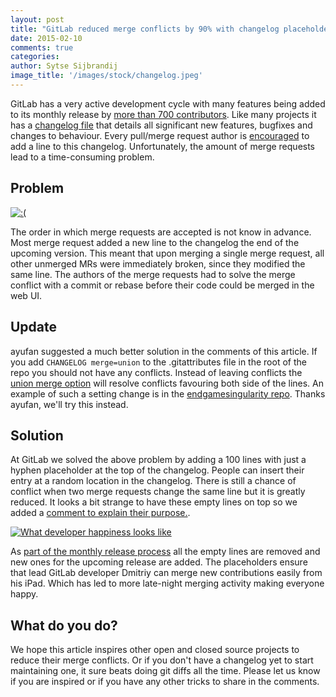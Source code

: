 ```yaml
---
layout: post
title: "GitLab reduced merge conflicts by 90% with changelog placeholders"
date: 2015-02-10
comments: true
categories:
author: Sytse Sijbrandij
image_title: '/images/stock/changelog.jpeg'
---
```


GitLab has a very active development cycle with many features being added to its monthly release by
[more than 700 contributors](http://contributors.gitlab.com/).
Like many projects it has a
[changelog file](https://gitlab.com/gitlab-org/gitlab-ce/blob/master/CHANGELOG)
that details all significant new features, bugfixes and changes to behaviour.
Every pull/merge request author is [encouraged](https://gitlab.com/gitlab-org/gitlab-ce/blob/master/CONTRIBUTING.md#merge-request-guidelines)
to add a line to this changelog. Unfortunately, the amount of merge requests lead to a time-consuming problem.

<!-- more -->

## Problem

[![:(](/images/conflict.png)](/images/conflict.png)

The order in which merge requests are accepted is not know in advance.
Most merge request added a new line to the changelog the end of the upcoming version.
This meant that upon merging a single merge request, all other unmerged MRs were immediately broken, since they modified the same line.
The authors of the merge requests had to solve the merge conflict with a commit or rebase before their code could be merged in the web UI.

## Update

ayufan suggested a much better solution in the comments of this article.
If you add `CHANGELOG merge=union` to the .gitattributes file in the root of the repo you should not have any conflicts.
Instead of leaving conflicts the [union merge option](http://git-scm.com/docs/git-merge-file) will resolve conflicts favouring both side of the lines.
An example of such a setting change is in the [endgamesingularity repo](https://code.google.com/p/endgame-singularity/source/browse/.gitattributes).
Thanks ayufan, we'll try this instead.

## Solution

At GitLab we solved the above problem by adding a 100 lines with just a hyphen placeholder at the top of the changelog.
People can insert their entry at a random location in the changelog.
There is still a chance of conflict when two merge requests change the same line but it is greatly reduced.
It looks a bit strange to have these empty lines on top so we added a [comment to explain their purpose.](https://gitlab.com/gitlab-org/gitlab-ce/blob/master/CHANGELOG#L1).

[![What developer happiness looks like](/images/accept.png)](/images/accept.png)

As [part of the monthly release process](https://gitlab.com/gitlab-org/gitlab-ce/blob/master/doc/release/monthly.md#prepare-changelog-for-next-release) all the empty lines are removed and new ones for the upcoming release are added.
The placeholders ensure that lead GitLab developer Dmitriy can merge new contributions easily from his iPad.
Which has led to more late-night merging activity making everyone happy.

## What do you do?

We hope this article inspires other open and closed source projects to reduce their merge conflicts.
Or if you don't have a changelog yet to start maintaining one, it sure beats doing git diffs all the time.
Please let us know if you are inspired or if you have any other tricks to share in the comments.
